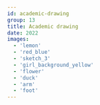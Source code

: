 ```yaml
---
id: academic-drawing
group: 13
title: Academic drawing
date: 2022
images:
  - 'lemon'
  - 'red_blue'
  - 'sketch_3'
  - 'girl_background_yellow'
  - 'flower'
  - 'duck'
  - 'arm'
  - 'foot'
---
```

